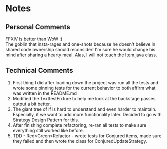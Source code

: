 # Notes

## Personal Comments
FFXIV is better than WoW :) <br />
The goblin that insta-rages and one-shots because he doesn't believe in shared code ownership should reconsider! I'm sure he would change his mind after sharing a hearty meal. Alas, I will not touch the Item.java class.

## Technical Comments
<ol>
<li>First thing I did after loading down the project was run all the tests and wrote some pinning tests for the current behavior to both affirm what was written in the README.md</li>
<li>Modified the TexttestFixture to help me look at the backstage passes output a bit better.</li>
<li>The giant tree of if is hard to understand and even harder to maintain. Especially, if we want to add more functionality later. Decided to go with Strategy Design Pattern for this.</li> 
<li>After finishing complete refactoring, re-ran all tests to make sure everything still worked like before.</li>
<li>TDD - Red>Green>Refactor - wrote tests for Conjured items, made sure they failed and then wrote the class for ConjuredUpdateStrategy.</li>
</ol>
